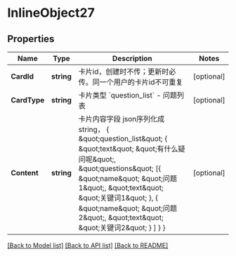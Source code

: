 # InlineObject27

## Properties

Name | Type | Description | Notes
------------ | ------------- | ------------- | -------------
**CardId** | **string** | 卡片id，创建时不传；更新时必传。同一个用户的卡片id不可重复 | [optional] 
**CardType** | **string** | 卡片类型 &#x60;question_list&#x60; - 问题列表 | [optional] 
**Content** | **string** | 卡片内容字段 json序列化成string， { \&quot;question_list\&quot; { \&quot;text\&quot; \&quot;有什么疑问呢\&quot;, \&quot;questions\&quot; [{ \&quot;name\&quot; \&quot;问题1\&quot;, \&quot;text\&quot; \&quot;关键词1\&quot; }, { \&quot;name\&quot; \&quot;问题2\&quot;, \&quot;text\&quot; \&quot;关键词2\&quot; } ] } } | [optional] 

[[Back to Model list]](../README.md#documentation-for-models) [[Back to API list]](../README.md#documentation-for-api-endpoints) [[Back to README]](../README.md)


